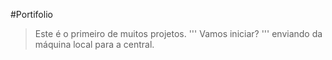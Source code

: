 #Portifolio

> Este é o primeiro de muitos projetos.
'''
Vamos iniciar?
''' 
> enviando da máquina local para a central.

